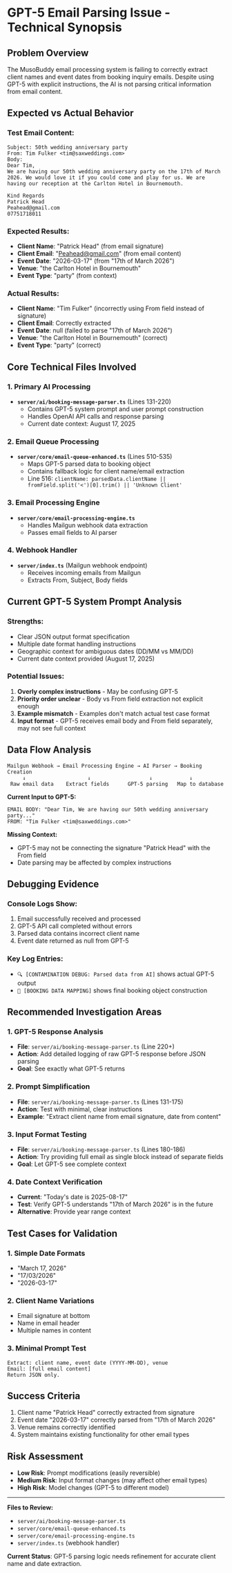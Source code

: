 # GPT-5 Email Parsing Issue - Technical Synopsis

## Problem Overview
The MusoBuddy email processing system is failing to correctly extract client names and event dates from booking inquiry emails. Despite using GPT-5 with explicit instructions, the AI is not parsing critical information from email content.

## Expected vs Actual Behavior

### Test Email Content:
```
Subject: 50th wedding anniversary party
From: Tim Fulker <tim@saxweddings.com>
Body:
Dear Tim,
We are having our 50th wedding anniversary party on the 17th of March 2026. We would love it if you could come and play for us. We are having our reception at the Carlton Hotel in Bournemouth.

Kind Regards
Patrick Head
Peahead@gmail.com
07751718011
```

### Expected Results:
- **Client Name**: "Patrick Head" (from email signature)
- **Client Email**: "Peahead@gmail.com" (from email content)
- **Event Date**: "2026-03-17" (from "17th of March 2026")
- **Venue**: "the Carlton Hotel in Bournemouth"
- **Event Type**: "party" (from context)

### Actual Results:
- **Client Name**: "Tim Fulker" (incorrectly using From field instead of signature)
- **Client Email**: Correctly extracted
- **Event Date**: null (failed to parse "17th of March 2026")
- **Venue**: "the Carlton Hotel in Bournemouth" (correct)
- **Event Type**: "party" (correct)

## Core Technical Files Involved

### 1. Primary AI Processing
- **`server/ai/booking-message-parser.ts`** (Lines 131-220)
  - Contains GPT-5 system prompt and user prompt construction
  - Handles OpenAI API calls and response parsing
  - Current date context: August 17, 2025

### 2. Email Queue Processing
- **`server/core/email-queue-enhanced.ts`** (Lines 510-535)
  - Maps GPT-5 parsed data to booking object
  - Contains fallback logic for client name/email extraction
  - Line 516: `clientName: parsedData.clientName || fromField.split('<')[0].trim() || 'Unknown Client'`

### 3. Email Processing Engine
- **`server/core/email-processing-engine.ts`**
  - Handles Mailgun webhook data extraction
  - Passes email fields to AI parser

### 4. Webhook Handler
- **`server/index.ts`** (Mailgun webhook endpoint)
  - Receives incoming emails from Mailgun
  - Extracts From, Subject, Body fields

## Current GPT-5 System Prompt Analysis

### Strengths:
- Clear JSON output format specification
- Multiple date format handling instructions
- Geographic context for ambiguous dates (DD/MM vs MM/DD)
- Current date context provided (August 17, 2025)

### Potential Issues:
1. **Overly complex instructions** - May be confusing GPT-5
2. **Priority order unclear** - Body vs From field extraction not explicit enough
3. **Example mismatch** - Examples don't match actual test case format
4. **Input format** - GPT-5 receives email body and From field separately, may not see full context

## Data Flow Analysis

```
Mailgun Webhook → Email Processing Engine → AI Parser → Booking Creation
     ↓                    ↓                   ↓            ↓
 Raw email data    Extract fields      GPT-5 parsing   Map to database
```

**Current Input to GPT-5:**
```
EMAIL BODY: "Dear Tim, We are having our 50th wedding anniversary party..."
FROM: "Tim Fulker <tim@saxweddings.com>"
```

**Missing Context:**
- GPT-5 may not be connecting the signature "Patrick Head" with the From field
- Date parsing may be affected by complex instructions

## Debugging Evidence

### Console Logs Show:
1. Email successfully received and processed
2. GPT-5 API call completed without errors
3. Parsed data contains incorrect client name
4. Event date returned as null from GPT-5

### Key Log Entries:
- `🔍 [CONTAMINATION DEBUG: Parsed data from AI]` shows actual GPT-5 output
- `📧 [BOOKING DATA MAPPING]` shows final booking object construction

## Recommended Investigation Areas

### 1. GPT-5 Response Analysis
- **File**: `server/ai/booking-message-parser.ts` (Line 220+)
- **Action**: Add detailed logging of raw GPT-5 response before JSON parsing
- **Goal**: See exactly what GPT-5 returns

### 2. Prompt Simplification
- **File**: `server/ai/booking-message-parser.ts` (Lines 131-175)
- **Action**: Test with minimal, clear instructions
- **Example**: "Extract client name from email signature, date from content"

### 3. Input Format Testing
- **File**: `server/ai/booking-message-parser.ts` (Lines 180-186)
- **Action**: Try providing full email as single block instead of separate fields
- **Goal**: Let GPT-5 see complete context

### 4. Date Context Verification
- **Current**: "Today's date is 2025-08-17"
- **Test**: Verify GPT-5 understands "17th of March 2026" is in the future
- **Alternative**: Provide year range context

## Test Cases for Validation

### 1. Simple Date Formats
- "March 17, 2026"
- "17/03/2026" 
- "2026-03-17"

### 2. Client Name Variations
- Email signature at bottom
- Name in email header
- Multiple names in content

### 3. Minimal Prompt Test
```
Extract: client name, event date (YYYY-MM-DD), venue
Email: [full email content]
Return JSON only.
```

## Success Criteria
1. Client name "Patrick Head" correctly extracted from signature
2. Event date "2026-03-17" correctly parsed from "17th of March 2026"
3. Venue remains correctly identified
4. System maintains existing functionality for other email types

## Risk Assessment
- **Low Risk**: Prompt modifications (easily reversible)
- **Medium Risk**: Input format changes (may affect other email types)
- **High Risk**: Model changes (GPT-5 to different model)

---

**Files to Review:**
- `server/ai/booking-message-parser.ts`
- `server/core/email-queue-enhanced.ts`
- `server/core/email-processing-engine.ts`
- `server/index.ts` (webhook handler)

**Current Status**: GPT-5 parsing logic needs refinement for accurate client name and date extraction.